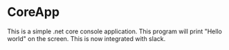 # CoreApp
This is a simple .net core console application.
This program will print "Hello world" on the screen.
This is now integrated with slack.
